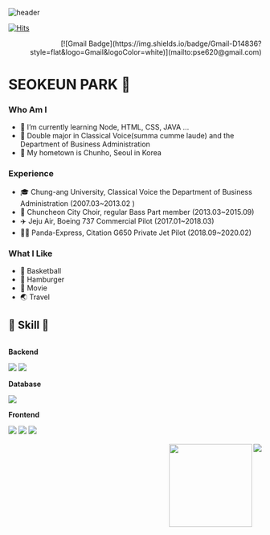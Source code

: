 ![header](https://capsule-render.vercel.app/api?type=rounded&color=timeGradient&text=Welcome%20to%20SEOKEUN%20GitHub%20👋&animation=twinkling&fontSize=40&fontAlignY=50&fontAlign=50&height=180)

[![Hits](https://hits.seeyoufarm.com/api/count/incr/badge.svg?url=https%3A%2F%2Fgithub.com%2Fhaesoo9410&count_bg=%23EB8B10&title_bg=%23684327&icon=&icon_color=%23E7E7E7&title=VISIT&edge_flat=false)](https://github.com/seokeunpark)

<div align="right">
[![Gmail Badge](https://img.shields.io/badge/Gmail-D14836?style=flat&logo=Gmail&logoColor=white)](mailto:pse620@gmail.com)</div>

# SEOKEUN PARK 🛫

### Who Am I
- 🌱 I’m currently learning Node, HTML, CSS, JAVA ...
- 🏅 Double major in Classical Voice(summa cumme laude) and the Department of Business Administration
- 🚅 My hometown is Chunho, Seoul in Korea

### Experience
- 🎓 Chung-ang University, Classical Voice the Department of Business Administration (2007.03~2013.02 )
- 🎵 Chuncheon City Choir, regular Bass Part member (2013.03~2015.09)
- ✈️ Jeju Air, Boeing 737 Commercial Pilot (2017.01~2018.03)
- 👨‍✈ Panda-Express, Citation G650 Private Jet Pilot (2018.09~2020.02)

### What I Like
- 🏀 Basketball
- 🍔 Hamburger
- 🎥 Movie
- 🌏 Travel

## 🔨 Skill 🔨
<div style="display:flex; flex-direction:column; align-items:flex-start;">
    <!-- Backend -->
    <p><strong>Backend</strong></p>
    <div>
        <img src="https://img.shields.io/badge/Java-007396?style=for-the-badge&logo=Java&logoColor=white"> 
        <img src="https://img.shields.io/badge/Spring Boot-6DB33F?style=for-the-badge&logo=spring boot&logoColor=white"> 
    </div>
    <!-- Database -->
    <p><strong>Database</strong></p>
    <div>
        <img src="https://img.shields.io/badge/mysql-4479A1?style=for-the-badge&logo=mysql&logoColor=white"> 
    </div>
    <!-- Frontend -->
    <p><strong>Frontend</strong></p>
    <div>
        <img src="https://img.shields.io/badge/html5-E34F26?style=flat-square&logo=html5&logoColor=white"> 
        <img src="https://img.shields.io/badge/css-1572B6?style=flat-square&logo=css3&logoColor=white"> 
        <img src="https://img.shields.io/badge/javascript-F7DF1E?style=flat-square&logo=javascript&logoColor=black"> 
</div><br>
</div>



<img align='right' src="http://mazassumnida.wtf/api/v2/generate_badge?boj=seokeunPark">

<img align='right' src="https://github-readme-stats.vercel.app/api?username=seokeunPark" height="165">
